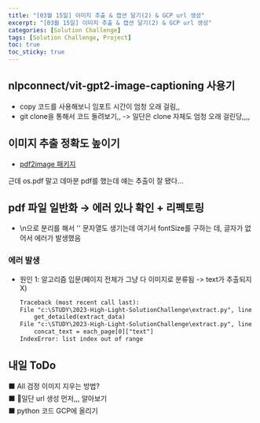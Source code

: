 ```yaml
---
title: "[03월 15일] 이미지 추출 & 캡션 달기(2) & GCP url 생성"
excerpt: "[03월 15일] 이미지 추출 & 캡션 달기(2) & GCP url 생성"
categories: [Solution Challenge]
tags: [Solution Challenge, Project]
toc: true
toc_sticky: true
---
```


## nlpconnect/vit-gpt2-image-captioning 사용기

- copy 코드를 사용해보니 임포트 시간이 엄청 오래 걸림,,
- git clone을 통해서 코드 돌려보기,, -> 일단은 clone 자체도 엄청 오래 걸린당,,,, <br>

## 이미지 추출 정확도 높이기

- [pdf2image 패키지](https://yjs-program.tistory.com/325) <br>

근데 os.pdf 말고 데마분 pdf를 했는데 얘는 추출이 잘 됐다...

## pdf 파일 일반화 → 에러 있나 확인 + 리펙토링

- \n으로 분리를 해서 '' 문자열도 생기는데 여기서 fontSize를 구하는 데, 글자가 없어서 에러가 발생했음

### 에러 발생

- 원인 1: 알고리즘 입문(페이지 전체가 그냥 다 이미지로 분류됨 -> text가 추출되지 X) <br>
  ```txt
  Traceback (most recent call last):
  File "c:\STUDY\2023-High-Light-SolutionChallenge\extract.py", line 124, in <module>
      get_detailed(extract_data)
  File "c:\STUDY\2023-High-Light-SolutionChallenge\extract.py", line 93, in get_detailed
      concat_text = each_page[0]["text"]
  IndexError: list index out of range
  ```

## 내일 ToDo

⬛ All 검정 이미지 지우는 방법? <br>
⬛ 🌟일단 url 생성 먼저,,, 알아보기 <br>
⬛ python 코드 GCP에 올리기 <br>
